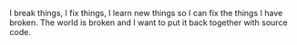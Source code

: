 I break things, I fix things, I learn new things so I can fix the things I have broken. The world is broken and I want to put it back together with source code.
